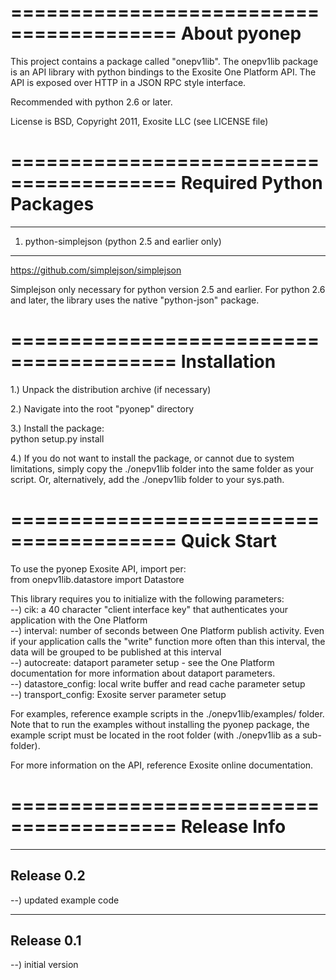  ========================================
About pyonep
========================================
This project contains a package called "onepv1lib".  The onepv1lib package is an
API library with python bindings to the Exosite One Platform API.  The API is 
exposed over HTTP in a JSON RPC style interface.

Recommended with python 2.6 or later.

License is BSD, Copyright 2011, Exosite LLC (see LICENSE file)

========================================
Required Python Packages
========================================
****************************************
1) python-simplejson  (python 2.5 and earlier only)
****************************************
https://github.com/simplejson/simplejson

Simplejson only necessary for python version 2.5 and earlier.  For python 2.6 
and later, the library uses the native "python-json" package.

========================================
Installation
========================================
1.) Unpack the distribution archive (if necessary)

2.) Navigate into the root "pyonep" directory

3.) Install the package:<br>
	python setup.py install

4.) If you do not want to install the package, or cannot due to system 
limitations, simply copy the ./onepv1lib folder into the same folder as your
script.  Or, alternatively, add the ./onepv1lib folder to your sys.path.

========================================
Quick Start
========================================
To use the pyonep Exosite API, import per:<br>
	from onepv1lib.datastore import Datastore

This library requires you to initialize with the following parameters:<br>
--) cik: a 40 character "client interface key" that authenticates your 
        application with the One Platform<br>
--) interval: number of seconds between One Platform publish activity.  Even if
        your application calls the "write" function more often than this 
        interval, the data will be grouped to be published at this interval<br>
--) autocreate: dataport parameter setup - see the One Platform documentation
        for more information about dataport parameters.<br>
--) datastore_config: local write buffer and read cache parameter setup<br>
--) transport_config: Exosite server parameter setup<br>

For examples, reference example scripts in the ./onepv1lib/examples/ folder.  
Note that to run the examples without installing the pyonep package, the 
example script must be located in the root folder (with ./onepv1lib as a 
sub-folder).

For more information on the API, reference Exosite online documentation.

========================================
Release Info
========================================
----------------------------------------
Release 0.2
----------------------------------------
--) updated example code<br>

----------------------------------------
Release 0.1
----------------------------------------
--) initial version<br>
